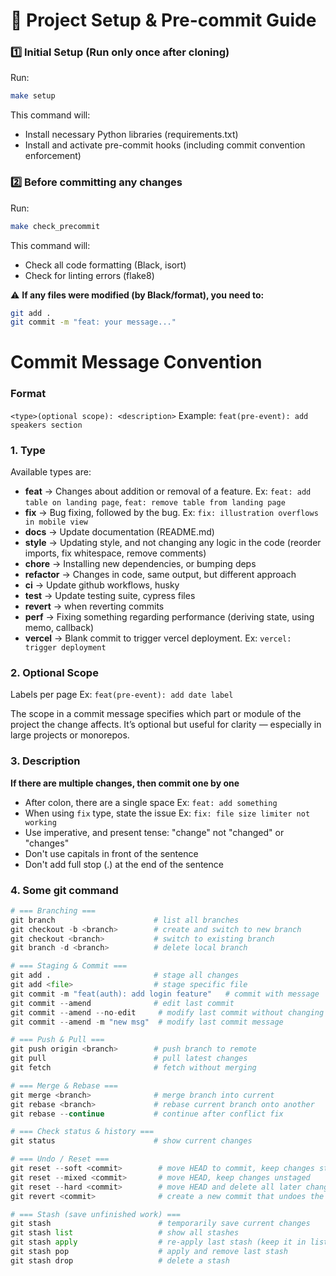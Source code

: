 # 🧩 Project Setup & Pre-commit Guide

### 1️⃣ Initial Setup (Run only once after cloning)

Run:

```bash
make setup
```

This command will:

- Install necessary Python libraries (requirements.txt)
- Install and activate pre-commit hooks (including commit convention enforcement)

### 2️⃣ Before committing any changes

Run:

```bash
make check_precommit
```

This command will:

- Check all code formatting (Black, isort)
- Check for linting errors (flake8)

⚠️ **If any files were modified (by Black/format), you need to:**

```bash
git add .
git commit -m "feat: your message..."
```

# Commit Message Convention

### Format

`<type>(optional scope): <description>`
Example: `feat(pre-event): add speakers section`

### 1. Type

Available types are:

- **feat** → Changes about addition or removal of a feature. Ex: `feat: add table on landing page`, `feat: remove table from landing page`
- **fix** → Bug fixing, followed by the bug. Ex: `fix: illustration overflows in mobile view`
- **docs** → Update documentation (README.md)
- **style** → Updating style, and not changing any logic in the code (reorder imports, fix whitespace, remove comments)
- **chore** → Installing new dependencies, or bumping deps
- **refactor** → Changes in code, same output, but different approach
- **ci** → Update github workflows, husky
- **test** → Update testing suite, cypress files
- **revert** → when reverting commits
- **perf** → Fixing something regarding performance (deriving state, using memo, callback)
- **vercel** → Blank commit to trigger vercel deployment. Ex: `vercel: trigger deployment`

### 2. Optional Scope

Labels per page Ex: `feat(pre-event): add date label`

The scope in a commit message specifies which part or module of the project the change affects. It’s optional but useful for clarity — especially in large projects or monorepos.

### 3. Description

**If there are multiple changes, then commit one by one**

- After colon, there are a single space Ex: `feat: add something`
- When using `fix` type, state the issue Ex: `fix: file size limiter not working`
- Use imperative, and present tense: "change" not "changed" or "changes"
- Don't use capitals in front of the sentence
- Don't add full stop (.) at the end of the sentence

### 4. Some git command

```py
# === Branching ===
git branch                      # list all branches
git checkout -b <branch>        # create and switch to new branch
git checkout <branch>           # switch to existing branch
git branch -d <branch>          # delete local branch

# === Staging & Commit ===
git add .                       # stage all changes
git add <file>                  # stage specific file
git commit -m "feat(auth): add login feature"   # commit with message
git commit --amend              # edit last commit
git commit --amend --no-edit     # modify last commit without changing message
git commit --amend -m "new msg"  # modify last commit message

# === Push & Pull ===
git push origin <branch>        # push branch to remote
git pull                        # pull latest changes
git fetch                       # fetch without merging

# === Merge & Rebase ===
git merge <branch>              # merge branch into current
git rebase <branch>             # rebase current branch onto another
git rebase --continue           # continue after conflict fix

# === Check status & history ===
git status                      # show current changes

# === Undo / Reset ===
git reset --soft <commit>        # move HEAD to commit, keep changes staged
git reset --mixed <commit>       # move HEAD, keep changes unstaged
git reset --hard <commit>        # move HEAD and delete all later changes
git revert <commit>              # create a new commit that undoes the given one

# === Stash (save unfinished work) ===
git stash                        # temporarily save current changes
git stash list                   # show all stashes
git stash apply                  # re-apply last stash (keep it in list)
git stash pop                    # apply and remove last stash
git stash drop                   # delete a stash
```
